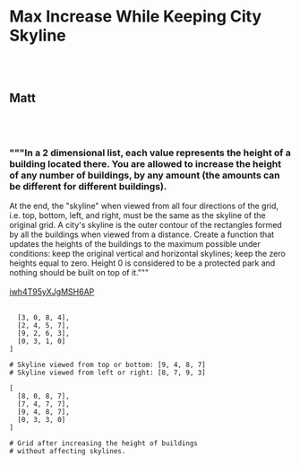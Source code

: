 # Max Increase While Keeping City Skyline
<br><br>
## Matt
<br><br>
### """In a 2 dimensional list, each value represents the height of a building located there. You are allowed to increase the height of any number of buildings, by any amount (the amounts can be different for different buildings).
At the end, the "skyline" when viewed from all four directions of the grid, i.e. top, bottom, left, and right, must be the same as the skyline of the original grid. A city's skyline is the outer contour of the rectangles formed by all the buildings when viewed from a distance.
Create a function that updates the heights of the buildings to the maximum possible under conditions: keep the original vertical and horizontal skylines; keep the zero heights equal to zero.
Height 0 is considered to be a protected park and nothing should be built on top of it."""
<br><br>
[iwh4T95yXJgMSH6AP](https://edabit.com/challenge/iwh4T95yXJgMSH6AP)
<br><br>
```[
  [3, 0, 8, 4],
  [2, 4, 5, 7],
  [9, 2, 6, 3],
  [0, 3, 1, 0]
]

# Skyline viewed from top or bottom: [9, 4, 8, 7]
# Skyline viewed from left or right: [8, 7, 9, 3]

[
  [8, 0, 8, 7],
  [7, 4, 7, 7],
  [9, 4, 8, 7],
  [0, 3, 3, 0]
]

# Grid after increasing the height of buildings
# without affecting skylines.
```

<br><br>
